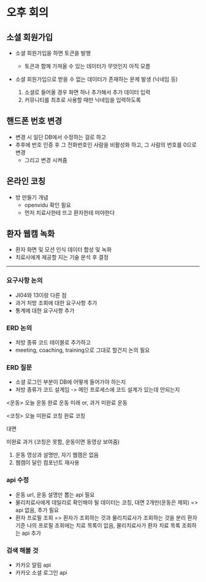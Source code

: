 # 오후 회의

## 소셜 회원가입

- 소셜 회원가입을 하면 토큰을 발행

  - 토큰과 함께 가져올 수 있는 데이터가 무엇인지 아직 모름

- 소셜 회원가입으로 받을 수 없는 데이터가 존재하는 문제 발생 (닉네임 등)
  1. 소셜로 들어올 경우 화면 하나 추가해서 추가 데이터 입력
  2. 커뮤니티를 최초로 사용할 때만 닉네임을 입력하도록

## 핸드폰 번호 변경

- 변경 시 일단 DB에서 수정하는 걸로 하고
- 추후에 번호 인증 후 그 전화번호인 사람을 비활성화 하고, 그 사람의 번호를 0으로 변경
  - 그리고 변경 시켜줌

## 온라인 코칭

- 방 만들기 개념
  - openvidu 확인 필요
  - 먼저 치료사한테 뜨고 환자한테 떠야한다

## 환자 웹캠 녹화

- 환자 화면 및 모션 인식 데이터 합성 및 녹화
- 치료사에게 제공할 지는 기술 분석 후 결정

---

### 요구사항 논의

- JI04와 13이랑 다른 점
- 과거 처방 조회에 대한 요구사항 추가
- 통계에 대한 요구사항 추가

### ERD 논의

- 처방 종류 코드 테이블로 추가하고
- meeting, coaching, training으로 그대로 할건지 논의 필요

### ERD 질문

- 소셜 로그인 부분이 DB에 어떻게 들어가야 하는지
- 처방 종류가 코드 설계임 -> 메인 프로세스에 코드 설계가 있는데 안되는지

<운동>
오늘 운동
완료 운동
미래 or, 과거 미완료 운동

<코칭>
오늘
미완료 코칭
완료 코칭

대면

미완료 과거 (코칭은 못함, 운동이면 동영상 보여줌)

1. 운동 영상과 설명만, 자기 웹캠은 없음
2. 웹캠이 달린 컴포넌트 재사용

### api 수정

- 운동 url, 운동 설명만 뽑는 api 필요
- 물리치료사에게 데일리로 확인해야 될 데이터는 코칭, 대면 2개만(운동은 제외) => api 없음, 추가 필요
- 환자 프로필 조회 => 환자가 조회하는 것과 물리치료사가 조회하는 것을 분리
  환자 기준 나의 프로필 조회에는 치료 목록이 없음, 물리치료사가 환자 치료 목록 조회하는 api 추가

### 검색 해볼 것

- 카카오 알림 api
- 카카오 소셜 로그인 api
